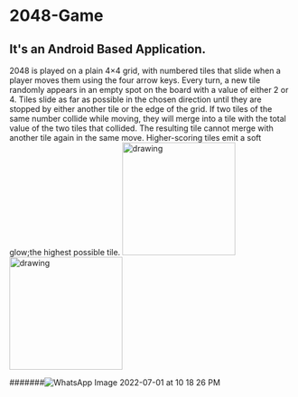 # 2048-Game
## It's an Android Based Application.
2048 is played on a plain 4×4 grid, with numbered tiles that slide when a player moves them using the four arrow keys. Every turn, a new tile randomly appears in an empty spot on the board with a value of either 2 or 4. Tiles slide as far as possible in the chosen direction until they are stopped by either another tile or the edge of the grid. If two tiles of the same number collide while moving, they will merge into a tile with the total value of the two tiles that collided. The resulting tile cannot merge with another tile again in the same move. Higher-scoring tiles emit a soft glow;the highest possible tile.
<img src="[drawing.jpg](https://user-images.githubusercontent.com/71541809/176937063-fe49b82b-611c-4646-8387-1b6f749e1e89.jpeg)" alt="drawing" width="200"/>
<img src="![WhatsApp Image 2022-07-01 at 10 18 26 PM](https://user-images.githubusercontent.com/71541809/176937011-1813a2d4-ad27-4c54-9553-2714e59b293e.jpeg)" alt="drawing" width="200"/>

#######![WhatsApp Image 2022-07-01 at 10 18 26 PM](https://user-images.githubusercontent.com/71541809/176937011-1813a2d4-ad27-4c54-9553-2714e59b293e.jpeg)

